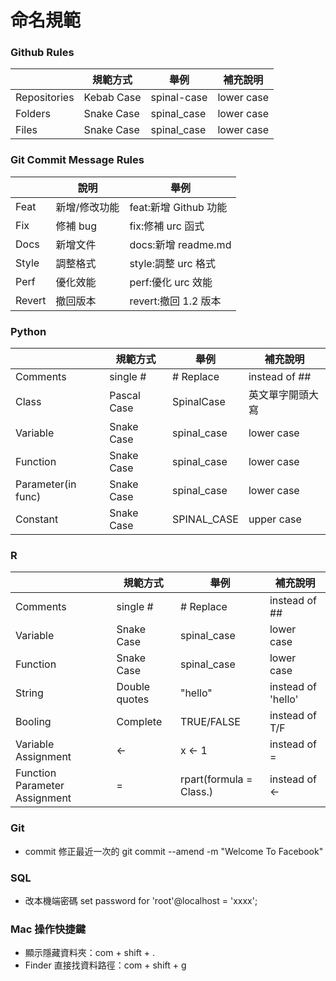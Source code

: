 # 命名規範

### Github Rules
|              | 規範方式   | 舉例        | 補充說明 |
| ------------ | ---------- | ----------- | -------- |
| Repositories | Kebab Case | spinal-case | lower case   |
| Folders      | Snake Case | spinal_case | lower case   |
| Files        | Snake Case | spinal_case | lower case   |

### Git Commit Message Rules
|        | 說明          | 舉例                  |
| ------ | ------------- | --------------------- |
| Feat   | 新增/修改功能 | feat:新增 Github 功能 |
| Fix    | 修補 bug      | fix:修補 urc 函式     |
| Docs   | 新增文件      | docs:新增 readme.md   |
| Style  | 調整格式      | style:調整 urc 格式   |
| Perf   | 優化效能      | perf:優化 urc 效能    |
| Revert | 撤回版本      | revert:撤回 1.2 版本  |

### Python
|              | 規範方式   | 舉例        | 補充說明 |
| ------------ | ---------- | ----------- | -------- |
| Comments | single # | # Replace | instead of ##   |
| Class | Pascal Case | SpinalCase | 英文單字開頭大寫   |
| Variable | Snake Case | spinal_case | lower case   |
| Function | Snake Case | spinal_case | lower case   |
| Parameter(in func) | Snake Case | spinal_case | lower case   |
| Constant | Snake Case | SPINAL_CASE | upper case   |
### R
|              | 規範方式   | 舉例        | 補充說明 |
| ------------ | ---------- | ----------- | -------- |
| Comments | single # | # Replace | instead of ##   |
| Variable | Snake Case | spinal_case | lower case   |
| Function | Snake Case | spinal_case | lower case   |
| String | Double quotes | "hello" |  instead of 'hello'   |
| Booling | Complete | TRUE/FALSE | instead of T/F   |
| Variable Assignment | <- | x <- 1 | instead of =   |
| Function Parameter Assignment | = | rpart(formula = Class.) | instead of <-   |


### Git
- commit 修正最近一次的
git commit --amend -m "Welcome To Facebook"

### SQL
- 改本機端密碼
set password for 'root'@localhost = 'xxxx';
### Mac 操作快捷鍵
- 顯示隱藏資料夾：com + shift + .
- Finder 直接找資料路徑：com + shift + g

